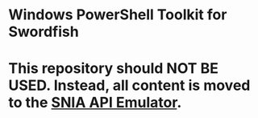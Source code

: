 # Windows PowerShell Toolkit for Swordfish
# This repository should NOT BE USED. Instead, all content is moved to the [SNIA API Emulator](https://github.com/SNIA/Swordfish-API-Emulator). 

